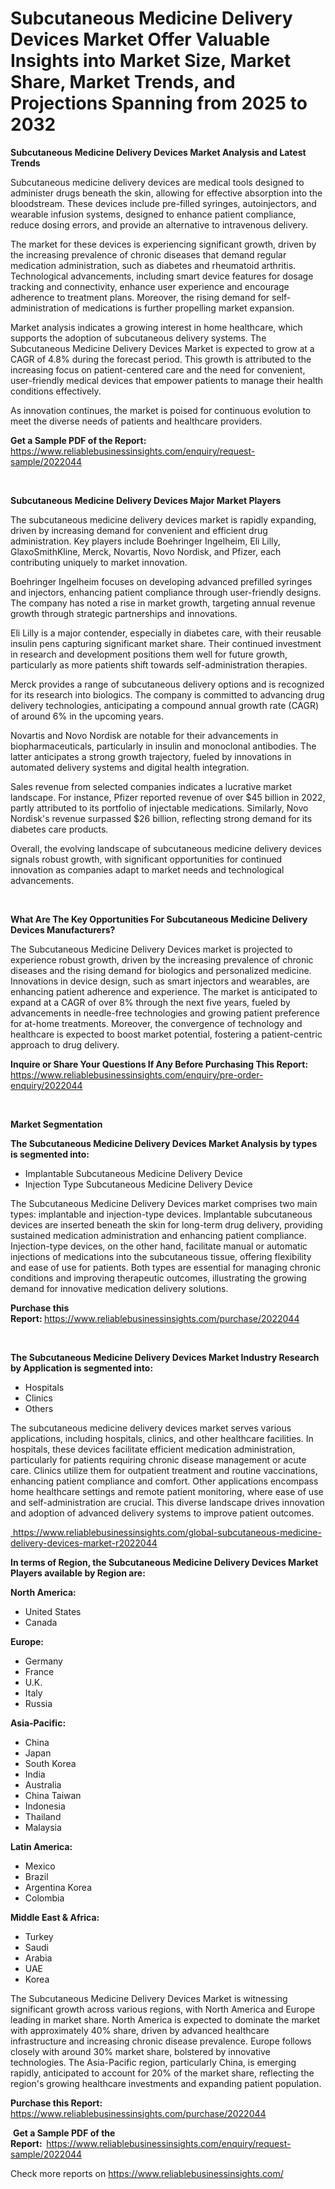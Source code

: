 <p><h1>Subcutaneous Medicine Delivery Devices Market Offer Valuable Insights into Market Size, Market Share, Market Trends, and Projections Spanning from 2025 to 2032</h1></p><p><strong>Subcutaneous Medicine Delivery Devices Market Analysis and Latest Trends</strong></p>
<p><p>Subcutaneous medicine delivery devices are medical tools designed to administer drugs beneath the skin, allowing for effective absorption into the bloodstream. These devices include pre-filled syringes, autoinjectors, and wearable infusion systems, designed to enhance patient compliance, reduce dosing errors, and provide an alternative to intravenous delivery. </p><p>The market for these devices is experiencing significant growth, driven by the increasing prevalence of chronic diseases that demand regular medication administration, such as diabetes and rheumatoid arthritis. Technological advancements, including smart device features for dosage tracking and connectivity, enhance user experience and encourage adherence to treatment plans. Moreover, the rising demand for self-administration of medications is further propelling market expansion.</p><p>Market analysis indicates a growing interest in home healthcare, which supports the adoption of subcutaneous delivery systems. The Subcutaneous Medicine Delivery Devices Market is expected to grow at a CAGR of 4.8% during the forecast period. This growth is attributed to the increasing focus on patient-centered care and the need for convenient, user-friendly medical devices that empower patients to manage their health conditions effectively. </p><p>As innovation continues, the market is poised for continuous evolution to meet the diverse needs of patients and healthcare providers.</p></p>
<p><strong>Get a Sample PDF of the Report:&nbsp;</strong> <a href="https://www.reliablebusinessinsights.com/enquiry/request-sample/2022044?utm_campaign=3453&utm_medium=2&utm_source=Github&utm_content=ia&utm_term=29032025&utm_id=subcutaneous-medicine-delivery-devices">https://www.reliablebusinessinsights.com/enquiry/request-sample/2022044</a></p>
<p>&nbsp;</p>
<p><strong>Subcutaneous Medicine Delivery Devices Major Market Players</strong></p>
<p><p>The subcutaneous medicine delivery devices market is rapidly expanding, driven by increasing demand for convenient and efficient drug administration. Key players include Boehringer Ingelheim, Eli Lilly, GlaxoSmithKline, Merck, Novartis, Novo Nordisk, and Pfizer, each contributing uniquely to market innovation.</p><p>Boehringer Ingelheim focuses on developing advanced prefilled syringes and injectors, enhancing patient compliance through user-friendly designs. The company has noted a rise in market growth, targeting annual revenue growth through strategic partnerships and innovations.</p><p>Eli Lilly is a major contender, especially in diabetes care, with their reusable insulin pens capturing significant market share. Their continued investment in research and development positions them well for future growth, particularly as more patients shift towards self-administration therapies.</p><p>Merck provides a range of subcutaneous delivery options and is recognized for its research into biologics. The company is committed to advancing drug delivery technologies, anticipating a compound annual growth rate (CAGR) of around 6% in the upcoming years.</p><p>Novartis and Novo Nordisk are notable for their advancements in biopharmaceuticals, particularly in insulin and monoclonal antibodies. The latter anticipates a strong growth trajectory, fueled by innovations in automated delivery systems and digital health integration.</p><p>Sales revenue from selected companies indicates a lucrative market landscape. For instance, Pfizer reported revenue of over $45 billion in 2022, partly attributed to its portfolio of injectable medications. Similarly, Novo Nordisk's revenue surpassed $26 billion, reflecting strong demand for its diabetes care products.</p><p>Overall, the evolving landscape of subcutaneous medicine delivery devices signals robust growth, with significant opportunities for continued innovation as companies adapt to market needs and technological advancements.</p></p>
<p>&nbsp;</p>
<p><strong>What Are The Key Opportunities For Subcutaneous Medicine Delivery Devices Manufacturers?</strong></p>
<p><p>The Subcutaneous Medicine Delivery Devices market is projected to experience robust growth, driven by the increasing prevalence of chronic diseases and the rising demand for biologics and personalized medicine. Innovations in device design, such as smart injectors and wearables, are enhancing patient adherence and experience. The market is anticipated to expand at a CAGR of over 8% through the next five years, fueled by advancements in needle-free technologies and growing patient preference for at-home treatments. Moreover, the convergence of technology and healthcare is expected to boost market potential, fostering a patient-centric approach to drug delivery.</p></p>
<p><strong>Inquire or Share Your Questions If Any Before Purchasing This Report:</strong> <a href="https://www.reliablebusinessinsights.com/enquiry/pre-order-enquiry/2022044?utm_campaign=3453&utm_medium=2&utm_source=Github&utm_content=ia&utm_term=29032025&utm_id=subcutaneous-medicine-delivery-devices">https://www.reliablebusinessinsights.com/enquiry/pre-order-enquiry/2022044</a></p>
<p>&nbsp;</p>
<p><strong>Market Segmentation</strong></p>
<p><strong>The Subcutaneous Medicine Delivery Devices Market Analysis by types is segmented into:</strong></p>
<p><ul><li>Implantable Subcutaneous Medicine Delivery Device</li><li>Injection Type Subcutaneous Medicine Delivery Device</li></ul></p>
<p><p>The Subcutaneous Medicine Delivery Devices market comprises two main types: implantable and injection-type devices. Implantable subcutaneous devices are inserted beneath the skin for long-term drug delivery, providing sustained medication administration and enhancing patient compliance. Injection-type devices, on the other hand, facilitate manual or automatic injections of medications into the subcutaneous tissue, offering flexibility and ease of use for patients. Both types are essential for managing chronic conditions and improving therapeutic outcomes, illustrating the growing demand for innovative medication delivery solutions.</p></p>
<p><strong>Purchase this Report:&nbsp;</strong><a href="https://www.reliablebusinessinsights.com/purchase/2022044?utm_campaign=3453&utm_medium=2&utm_source=Github&utm_content=ia&utm_term=29032025&utm_id=subcutaneous-medicine-delivery-devices">https://www.reliablebusinessinsights.com/purchase/2022044</a></p>
<p>&nbsp;</p>
<p><strong>The Subcutaneous Medicine Delivery Devices Market Industry Research by Application is segmented into:</strong></p>
<p><ul><li>Hospitals</li><li>Clinics</li><li>Others</li></ul></p>
<p><p>The subcutaneous medicine delivery devices market serves various applications, including hospitals, clinics, and other healthcare facilities. In hospitals, these devices facilitate efficient medication administration, particularly for patients requiring chronic disease management or acute care. Clinics utilize them for outpatient treatment and routine vaccinations, enhancing patient compliance and comfort. Other applications encompass home healthcare settings and remote patient monitoring, where ease of use and self-administration are crucial. This diverse landscape drives innovation and adoption of advanced delivery systems to improve patient outcomes.</p></p>
<p><a href="https://www.reliablebusinessinsights.com/global-subcutaneous-medicine-delivery-devices-market-r2022044?utm_campaign=3453&utm_medium=2&utm_source=Github&utm_content=ia&utm_term=29032025&utm_id=subcutaneous-medicine-delivery-devices">&nbsp;https://www.reliablebusinessinsights.com/global-subcutaneous-medicine-delivery-devices-market-r2022044</a></p>
<p><strong>In terms of Region, the Subcutaneous Medicine Delivery Devices Market Players available by Region are:</strong></p>
<p>
    <p> <strong> North America: </strong>
        <ul>
            <li>United States</li>
            <li>Canada</li>
        </ul>
        </p> 
    <p> <strong> Europe: </strong>
        <ul>
            <li>Germany</li>
            <li>France</li>
            <li>U.K.</li>
            <li>Italy</li>
            <li>Russia</li>
        </ul>
        </p> 
    <p> <strong> Asia-Pacific: </strong>
        <ul>
            <li>China</li>
            <li>Japan</li>
            <li>South Korea</li>
            <li>India</li>
            <li>Australia</li>
            <li>China Taiwan</li>
            <li>Indonesia</li>
            <li>Thailand</li>
            <li>Malaysia</li>
        </ul>
        </p> 
    <p> <strong> Latin America: </strong>
        <ul>
            <li>Mexico</li>
            <li>Brazil</li>
            <li>Argentina Korea</li>
            <li>Colombia</li>
        </ul>
        </p> 
    <p> <strong> Middle East & Africa: </strong>
        <ul>
            <li>Turkey</li>
            <li>Saudi</li>
            <li>Arabia</li>
            <li>UAE</li>
            <li>Korea</li>
        </ul>
    </p>
    </p>
<p><p>The Subcutaneous Medicine Delivery Devices Market is witnessing significant growth across various regions, with North America and Europe leading in market share. North America is expected to dominate the market with approximately 40% share, driven by advanced healthcare infrastructure and increasing chronic disease prevalence. Europe follows closely with around 30% market share, bolstered by innovative technologies. The Asia-Pacific region, particularly China, is emerging rapidly, anticipated to account for 20% of the market share, reflecting the region's growing healthcare investments and expanding patient population.</p></p>
<p><strong>Purchase this Report: </strong><a href="https://www.reliablebusinessinsights.com/purchase/2022044?utm_campaign=3453&utm_medium=2&utm_source=Github&utm_content=ia&utm_term=29032025&utm_id=subcutaneous-medicine-delivery-devices">https://www.reliablebusinessinsights.com/purchase/2022044</a></p>
<p>&nbsp;<strong>Get a Sample PDF of the Report:&nbsp;&nbsp;</strong><a href="https://www.reliablebusinessinsights.com/enquiry/request-sample/2022044?utm_campaign=3453&utm_medium=2&utm_source=Github&utm_content=ia&utm_term=29032025&utm_id=subcutaneous-medicine-delivery-devices">https://www.reliablebusinessinsights.com/enquiry/request-sample/2022044</a></p>
<p><strong></strong></p>
<p>Check more reports on <a href="https://www.reliablebusinessinsights.com/?utm_campaign=3453&utm_medium=2&utm_source=Github&utm_content=ia&utm_term=29032025&utm_id=subcutaneous-medicine-delivery-devices">https://www.reliablebusinessinsights.com/</a></p>